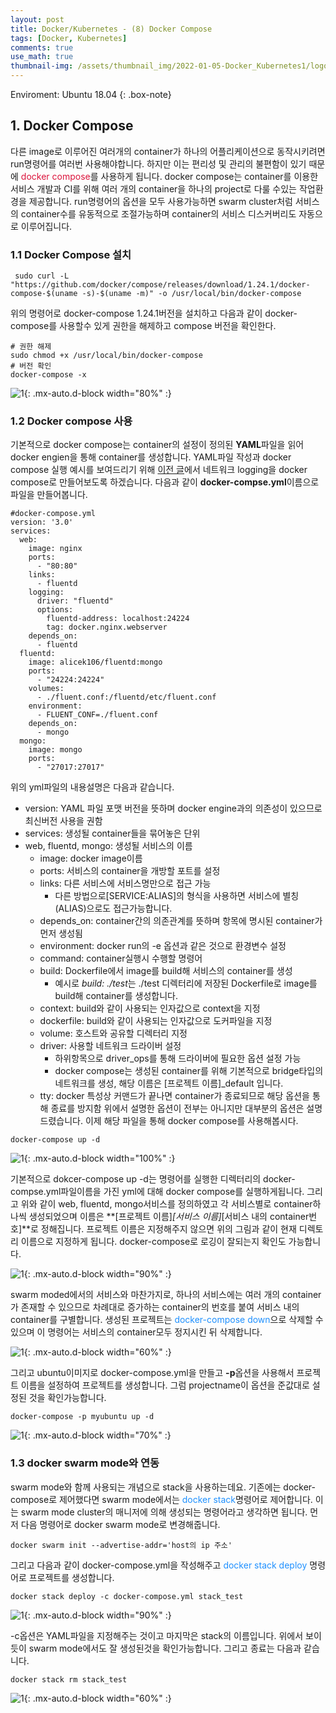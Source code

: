 ```yaml
---
layout: post
title: Docker/Kubernetes - (8) Docker Compose
tags: [Docker, Kubernetes]
comments: true
use_math: true
thumbnail-img: /assets/thumbnail_img/2022-01-05-Docker_Kubernetes1/logo.png
---
```


Enviroment: Ubuntu 18.04 
{: .box-note}
## 1. Docker Compose
다른 image로 이루어진 여러개의 container가 하나의 어플리케이션으로 동작시키려면 run명령어를 여러번 사용해야합니다. 하지만 이는 편리성 및 관리의 불편함이 있기 때문에 <span style="color:Crimson">docker compose</span>를 사용하게 됩니다. docker compose는 container를 이용한 서비스 개발과 CI를 위해 여러 개의 container을 하나의 project로 다룰 수있는 작업환경을 제공합니다. run명령어의 옵션을 모두 사용가능하면 swarm cluster처럼 서비스의 container수를 유동적으로 조절가능하며 container의 서비스 디스커버리도 자동으로 이루어집니다. 

### 1.1 Docker Compose 설치 

```
 sudo curl -L "https://github.com/docker/compose/releases/download/1.24.1/docker-compose-$(uname -s)-$(uname -m)" -o /usr/local/bin/docker-compose
```

위의 명령어로 docker-compose 1.24.1버전을 설치하고 다음과 같이 docker-compose를 사용할수 있게 권한을 해제하고 compose 버전을 확인한다.

```
# 권한 해제
sudo chmod +x /usr/local/bin/docker-compose
# 버전 확인
docker-compose -x
```


![1](https://da2so.github.io/assets/post_img/2022-01-15-Docker_Kubernetes8/1.png){: .mx-auto.d-block width="80%" :}

### 1.2 Docker compose 사용

기본적으로 docker compose는 container의 설정이 정의된 **YAML**파일을 읽어 docker engien을 통해 container를 생성합니다. YAML파일 작성과 docker compose 실행 예시를 보여드리기 위해 [이전 글](https://da2so.github.io/2022-01-07-Docker_Kubernetes3/)에서 네트워크 logging을 docker compose로 만들어보도록 하겠습니다. 다음과 같이 **docker-compse.yml**이름으로 파일을 만들어봅니다.

```
#docker-compose.yml
version: '3.0'
services:
  web:
    image: nginx
    ports:
      - "80:80"
    links:
      - fluentd
    logging:
      driver: "fluentd"
      options:
        fluentd-address: localhost:24224
        tag: docker.nginx.webserver
    depends_on:
      - fluentd
  fluentd:
    image: alicek106/fluentd:mongo
    ports:
      - "24224:24224"
    volumes:
      - ./fluent.conf:/fluentd/etc/fluent.conf
    environment:
      - FLUENT_CONF=./fluent.conf
    depends_on:
      - mongo
  mongo:
    image: mongo
    ports:
      - "27017:27017"

```

위의 yml파일의 내용설명은 다음과 같습니다.

- version: YAML 파일 포맷 버전을 뜻하며 docker engine과의 의존성이 있으므로 최신버전 사용을 권함
- services:	생성될 container들을 묶어놓은 단위
- web, fluentd, mongo: 생성될 서비스의 이름
	- image: docker image이름
	- ports: 서비스의 container을 개방할 포트를 설정
	- links: 다른 서비스에 서비스명만으로 접근 가능
		- 다른 방법으로[SERVICE:ALIAS]의 형식을 사용하면 서비스에 별칭(ALIAS)으로도 접근가능합니다.
	- depends_on: container간의 의존관계를 뜻하며 항목에 명시된 container가 먼저 생성됨
	- environment: docker run의 -e 옵션과 같은 것으로 환경변수 설정
	- command: container실행시 수행할 명령어
	- build: Dockerfile에서 image를 build해 서비스의 container를 생성
		- 예시로 *build: ./test*는 ./test 디렉터리에 저장된 Dockerfile로 image를 build해 container를 생성합니다.
	- context: build와 같이 사용되는 인자값으로 context을 지정
	- dockerfile: build와 같이 사용되는 인자값으로 도커파일을 지정
	- volume: 호스트와 공유할 디렉터리 지정
	- driver: 사용할 네트워크 드라이버 설정
		- 하위항목으로 driver_ops를 통해 드라이버에 필요한 옵션 설정 가능
		- docker compose는 생성된 container를 위해 기본적으로 bridge타입의 네트워크를 생성, 해당 이름은 [프로젝트 이름]\_default 입니다.
	- tty: docker 특성상 커맨드가 끝나면 container가 종료되므로 해당 옵션을 통해 종료를 방지함
위에서 설명한 옵션이 전부는 아니지만 대부분의 옵션은 설명드렸습니다. 이제 해당 파일을 통해 docker compose를 사용해봅시다.

```
docker-compose up -d
```

![1](https://da2so.github.io/assets/post_img/2022-01-15-Docker_Kubernetes8/2.png){: .mx-auto.d-block width="100%" :}

기본적으로 dokcer-compose up -d는 명령어를 실행한 디렉터리의 docker-compse.yml파일이름을 가진 yml에 대해 docker compose를 실행하게됩니다. 그리고 위와 같이 web, fluentd, mongo서비스를 정의하였고 각 서비스별로 container하나씩 생성되었으며 이름은 **[프로젝트 이름]_[서비스 이름]_[서비스 내의 container번호]**로 정해집니다. 프로젝트 이름은 지정해주지 않으면 위의 그림과 같이 현재 디렉토리 이름으로 지정하게 됩니다. docker-compose로 로깅이 잘되는지 확인도 가능합니다.

![1](https://da2so.github.io/assets/post_img/2022-01-15-Docker_Kubernetes8/7.png){: .mx-auto.d-block width="90%" :}


swarm moded에서의 서비스와 마찬가지로, 하나의 서비스에는 여러 개의 container가 존재할 수 있으므로 차례대로 증가하는 container의 번호를 붙여 서비스 내의 container를 구별합니다. 생성된 프로젝트는 <span style="color:DodgerBlue">docker-compose down</span>으로 삭제할 수 있으며 이 명령어는 서비스의 container모두 정지시킨 뒤 삭제합니다. 

![1](https://da2so.github.io/assets/post_img/2022-01-15-Docker_Kubernetes8/3.png){: .mx-auto.d-block width="60%" :}

그리고 ubuntu이미지로 docker-compose.yml을 만들고 **-p**옵션을 사용해서 프로젝트 이름을 설정하여 프로젝트를 생성합니다. 그럼 projectname이 옵션을 준값대로 설정된 것을 확인가능합니다.

```
docker-compose -p myubuntu up -d
```

![1](https://da2so.github.io/assets/post_img/2022-01-15-Docker_Kubernetes8/4.png){: .mx-auto.d-block width="70%" :}

### 1.3 docker swarm mode와 연동

swarm mode와 함께 사용되는 개념으로 stack을 사용하는데요. 기존에는 docker-compose로 제어했다면 swarm mode에서는 <span style="color:DodgerBlue">docker stack</span>명령어로 제어합니다. 이는 swarm mode cluster의 매니저에 의해 생성되는 명령어라고 생각하면 됩니다. 먼저 다음 명령어로 docker swarm mode로 변경해줍니다.

```
docker swarm init --advertise-addr='host의 ip 주소'
```

그리고 다음과 같이 docker-compose.yml을 작성해주고 <span style="color:DodgerBlue">docker stack deploy</span> 명령어로 프로젝트를 생성합니다.


```
docker stack deploy -c docker-compose.yml stack_test
```

![1](https://da2so.github.io/assets/post_img/2022-01-15-Docker_Kubernetes8/5.png){: .mx-auto.d-block width="90%" :}


-c옵션은 YAML파일을 지정해주는 것이고 마지막은 stack의 이름입니다. 위에서 보이듯이 swarm mode에서도 잘 생성된것을 확인가능합니다. 그리고 종료는 다음과 같습니다.

```
docker stack rm stack_test
```

![1](https://da2so.github.io/assets/post_img/2022-01-15-Docker_Kubernetes8/6.png){: .mx-auto.d-block width="60%" :}







